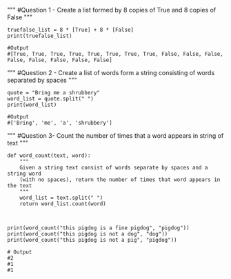 """
#Question 1 - Create a list formed by 8 copies of True and 8 copies of False
"""

	truefalse_list = 8 * [True] + 8 * [False]
	print(truefalse_list)

	#Output
	#[True, True, True, True, True, True, True, True, False, False, False, False, False, False, False, False]


"""
#Question 2 - Create a list of words form a string consisting of words separated by spaces
"""

	quote = "Bring me a shrubbery"
	word_list = quote.split(" ")
	print(word_list)

	#Output
	#['Bring', 'me', 'a', 'shrubbery']


"""
#Question 3- Count the number of times that a word appears in string of text
"""

	def word_count(text, word):
	    """
	    Given a string text consist of words separate by spaces and a string word
	    (with no spaces), return the number of times that word appears in the text
	    """
	    word_list = text.split(" ")
	    return word_list.count(word)



	print(word_count("this pigdog is a fine pigdog", "pigdog"))
	print(word_count("this pigdog is not a dog", "dog"))
	print(word_count("this pigdog is not a pig", "pigdog"))

	# Output
	#2
	#1
	#1
